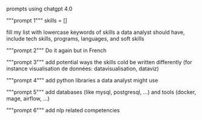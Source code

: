 prompts using chatgpt 4.0

"""prompt 1"""
skills = []

fill my list with lowercase keywords of skills a data analyst should have, include tech skills, programs, languages, and soft skills

"""prompt 2"""
Do it again but in French

"""prompt 3"""
add potential ways the skills cold be written differently (for instance visualisation de données: datavisualisation, dataviz)

"""prompt 4"""
add python libraries a data analyst might use

"""prompt 5"""
add databases (like mysql, postgresql, ...) and tools (docker, mage, airflow, ...)

"""prompt 6"""
add nlp related competencies